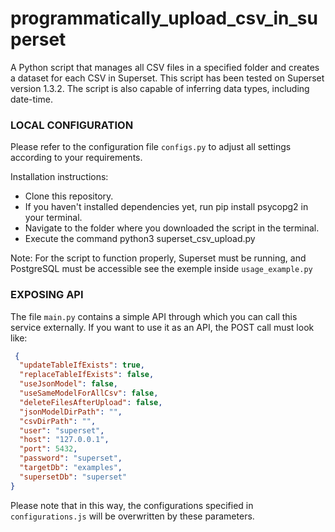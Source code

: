 # programmatically_upload_csv_in_superset

A Python script that manages all CSV files in a specified folder and creates a dataset for each CSV in Superset. This script has been tested on Superset version 1.3.2.
The script is also capable of inferring data types, including date-time.


### LOCAL CONFIGURATION 
Please refer to the configuration file `configs.py` to adjust all settings according to your requirements.

Installation instructions: 
   
- Clone this repository.
- If you haven't installed dependencies yet, run pip install psycopg2 in your terminal.
- Navigate to the folder where you downloaded the script in the terminal.
- Execute the command python3 superset_csv_upload.py

 
Note: For the script to function properly, Superset must be running, and PostgreSQL must be accessible
see the exemple inside `usage_example.py`

### EXPOSING API 
The file `main.py` contains a simple API through which you can call this service externally. If you want to use it as an API, the POST call must look like:



```json
 {
  "updateTableIfExists": true,
  "replaceTableIfExists": false,
  "useJsonModel": false,
  "useSameModelForAllCsv": false,
  "deleteFilesAfterUpload": false,
  "jsonModelDirPath": "",
  "csvDirPath": "",
  "user": "superset",
  "host": "127.0.0.1",
  "port": 5432,
  "password": "superset",
  "targetDb": "examples",
  "supersetDb": "superset"
}
```
Please note that in this way, the configurations specified in `configurations.js` will be overwritten by these parameters.

